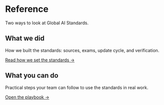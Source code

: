 # Reference

Two ways to look at Global AI Standards.

## What we did
How we built the standards: sources, exams, update cycle, and verification.

[Read how we set the standards →](standards/what-we-did.md)

## What you can do
Practical steps your team can follow to use the standards in real work.

[Open the playbook →](standards/what-you-can-do.md)


